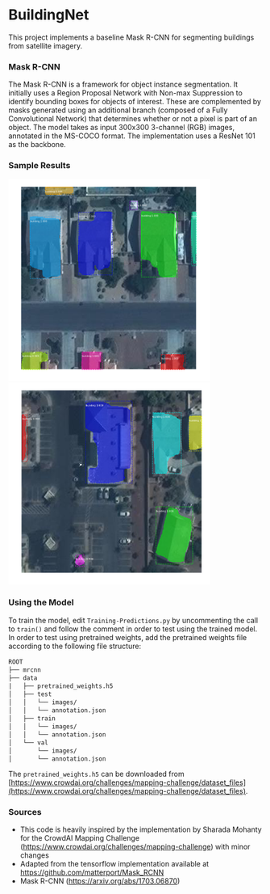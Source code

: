 # BuildingNet

This project implements a baseline Mask R-CNN for segmenting buildings from satellite imagery.

### Mask R-CNN

The Mask R-CNN is a framework for object instance segmentation. It initially uses a Region Proposal Network with Non-max Suppression to identify bounding boxes for objects of interest. These are complemented by masks generated using an additional branch (composed of a Fully Convolutional Network) that determines whether or not a pixel is part of an object. The model takes as input 300x300 3-channel (RGB) images, annotated in the MS-COCO format. The implementation uses a ResNet 101 as the backbone.

### Sample Results

<img src="assets/pic1.png" alt="Picture1" width="400px" height="400px"></img>
<img src="assets/pic2.png" alt="Picture2" width="400px" height="400px"></img>

### Using the Model

To train the model, edit `Training-Predictions.py` by uncommenting the call to `train()` and follow the comment in order to test using the trained model. In order to test using pretrained weights, add the pretrained weights file according to the following file structure:

```
ROOT
├── mrcnn
├── data
|   ├── pretrained_weights.h5
│   ├── test
│   │   └── images/
│   │   └── annotation.json
│   ├── train
│   │   └── images/
│   │   └── annotation.json
│   └── val
│       └── images/
│       └── annotation.json
```
The `pretrained_weights.h5` can be downloaded from [https://www.crowdai.org/challenges/mapping-challenge/dataset_files](https://www.crowdai.org/challenges/mapping-challenge/dataset_files).

### Sources

- This code is heavily inspired by the implementation by Sharada Mohanty for the CrowdAI Mapping Challenge
(https://www.crowdai.org/challenges/mapping-challenge) with minor changes
- Adapted from the tensorflow implementation available at https://github.com/matterport/Mask_RCNN
- Mask R-CNN (https://arxiv.org/abs/1703.06870)
